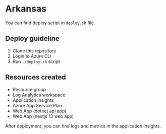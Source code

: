 # Arkansas

You can find deploy script in `deploy.sh` file.

## Deploy guideline

1. Clone this repository
2. Login to Azure CLI
3. Run `./deploy.sh` script

## Resources created

- Resource group
- Log Analytics workspace
- Application Insights
- Azure App Service Plan
- Web App (dotnet api app)
- Web App (nextjs 13 web app)

After deployment, you can find logs and metrics in the application insights.
